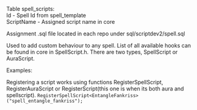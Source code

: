 Table spell_scripts:  
Id - Spell Id from spell_template  
ScriptName - Assigned script name in core  

Assignment .sql file located in each repo under sql/scriptdev2/spell.sql  

Used to add custom behaviour to any spell. List of all available hooks can be found in core in SpellScript.h. There are two types, SpellScript or AuraScript.

Examples:

Registering a script works using functions RegisterSpellScript, RegisterAuraScript or RegisterScript(this one is when its both aura and spellscript).
`
RegisterSpellScript<EntangleFankriss>("spell_entangle_fankriss");
`